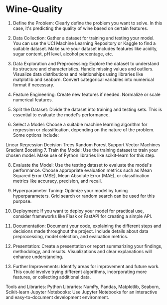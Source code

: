 # Wine-Quality
1. Define the Problem:
Clearly define the problem you want to solve. In this case, it's predicting the quality of wine based on certain features.

2. Data Collection:
Gather a dataset for training and testing your model. You can use the UCI Machine Learning Repository or Kaggle to find a suitable dataset. Make sure your dataset includes features like acidity, sugar content, pH level, alcohol percentage, etc.

3. Data Exploration and Preprocessing:
Explore the dataset to understand its structure and characteristics.
Handle missing values and outliers.
Visualize data distributions and relationships using libraries like matplotlib and seaborn.
Convert categorical variables into numerical format if necessary.
4. Feature Engineering:
Create new features if needed.
Normalize or scale numerical features.
5. Split the Dataset:
Divide the dataset into training and testing sets. This is essential to evaluate the model's performance.

6. Select a Model:
Choose a suitable machine learning algorithm for regression or classification, depending on the nature of the problem. Some options include:

Linear Regression
Decision Trees
Random Forest
Support Vector Machines
Gradient Boosting
7. Train the Model:
Use the training dataset to train your chosen model. Make use of Python libraries like scikit-learn for this step.

8. Evaluate the Model:
Use the testing dataset to evaluate the model's performance.
Choose appropriate evaluation metrics such as Mean Squared Error (MSE), Mean Absolute Error (MAE), or classification metrics like accuracy, precision, and recall.
9. Hyperparameter Tuning:
Optimize your model by tuning hyperparameters. Grid search or random search can be used for this purpose.

10. Deployment:
If you want to deploy your model for practical use, consider frameworks like Flask or FastAPI for creating a simple API.

11. Documentation:
Document your code, explaining the different steps and decisions made throughout the project. Include details about data preprocessing, model selection, and evaluation metrics.

12. Presentation:
Create a presentation or report summarizing your findings, methodology, and results. Visualizations and clear explanations will enhance understanding.

13. Further Improvements:
Identify areas for improvement and future work. This could involve trying different algorithms, incorporating more features, or collecting additional data.

Tools and Libraries:
Python Libraries: NumPy, Pandas, Matplotlib, Seaborn, Scikit-learn
Jupyter Notebooks: Use Jupyter Notebooks for an interactive and easy-to-document development environment.
